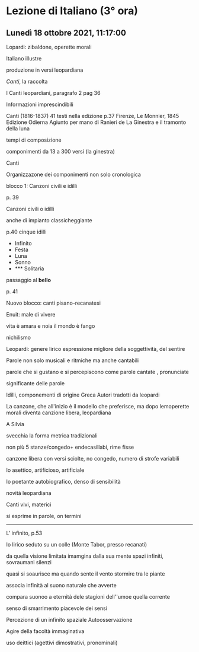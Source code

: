 # Lezione di Italiano (3° ora) 
## Lunedì 18 ottobre 2021, 11:17:00

Lopardi: zibaldone, operette morali

Italiano illustre

produzione in versi leopardiana


_Canti_, la raccolta

I Canti leopardiani, paragrafo 2 pag 36

Informazioni imprescindibili


Canti (1816-1837)
41 testi nella edizione
p.37 Firenze, Le Monnier, 1845
Edizione Odierna
Agiunto per mano di Ranieri de La Ginestra e il tramonto della luna 

tempi di composizione

componimenti da 13 a 300 versi (la ginestra)


Canti



Organizzazone dei componimenti non solo cronologica


blocco 1: Canzoni civili e idilli


p. 39

Canzoni civili o idilli

anche di impianto classicheggiante


p.40 cinque idilli
* Infinito
* Festa
* Luna
* Sonno
* *** Solitaria


passaggio al **bello**


p. 41

Nuovo blocco: canti pisano-recanatesi


Enuit: male di vivere

vita è amara e noia
il mondo è fango


nichilismo

Leopardi: genere lirico espressione migliore della soggettività, del sentire


Parole non solo musicali e ritmiche ma anche cantabili


parole che si gustano e si percepiscono come parole cantate , pronunciate

significante delle parole


Idilli, componementi di origine Greca
Autori tradotti da leopardi


La canzone, che all'inizio è il modello che preferisce, ma dopo lemoperette morali diventa canzione libera, leopardiana


A Silvia


svecchia la forma metrica tradizionali

non più 5 stanze/congedo+ endecasillabi, rime fisse

canzone libera con versi sciolte, no congedo, numero di strofe variabili

Io asettico, artificioso, artificiale

Io poetante autobiografico, denso di sensibilità

novità leopardiana

Canti vivi, materici

si esprime in parole, on termini



---

L' infinito, p.53

Io lirico seduto su un colle (Monte Tabor, presso recanati)

da quella visione limitata imamgina dalla sua mente spazi infiniti, sovraumani silenzi

quasi si soaurisce
ma quando sente il vento stormire tra le piante

associa infinità al suono naturale che avverte

compara suonoo a eternità dele stagioni dell''umoe quella corrente

senso di smarrimento piacevole dei sensi


Percezione di un infinito spaziale
Autoosservazione

Agire della facoltà immaginativa

uso deittici (agettivi dimostrativi, pronominali)
<!--stackedit_data:
eyJoaXN0b3J5IjpbLTE3NDcwMjg3MjksLTE3MDA1MDA2NjJdfQ
==
-->